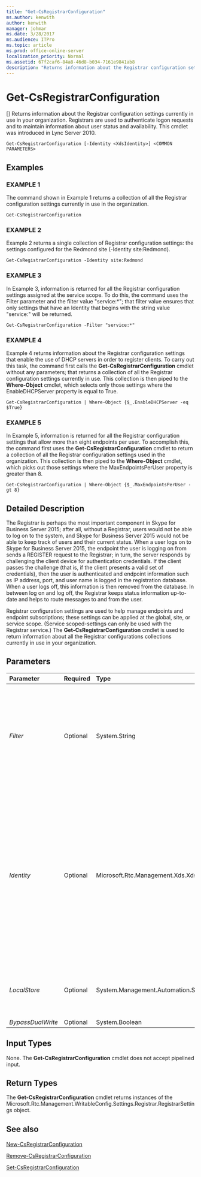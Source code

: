 ```yaml
---
title: "Get-CsRegistrarConfiguration"
ms.author: kenwith
author: kenwith
manager: johmar
ms.date: 3/28/2017
ms.audience: ITPro
ms.topic: article
ms.prod: office-online-server
localization_priority: Normal
ms.assetid: 67f2caf6-84a8-46d8-b034-7161e9841ab8
description: "Returns information about the Registrar configuration settings currently in use in your organization. Registrars are used to authenticate logon requests and to maintain information about user status and availability. This cmdlet was introduced in Lync Server 2010."
---
```


# Get-CsRegistrarConfiguration
[]
Returns information about the Registrar configuration settings currently in use in your organization. Registrars are used to authenticate logon requests and to maintain information about user status and availability. This cmdlet was introduced in Lync Server 2010.
  
```
Get-CsRegistrarConfiguration [-Identity <XdsIdentity>] <COMMON PARAMETERS>

```

## Examples

### EXAMPLE 1

The command shown in Example 1 returns a collection of all the Registrar configuration settings currently in use in the organization.
  
```
Get-CsRegistrarConfiguration
```

### EXAMPLE 2

Example 2 returns a single collection of Registrar configuration settings: the settings configured for the Redmond site (-Identity site:Redmond).
  
```
Get-CsRegistrarConfiguration -Identity site:Redmond
```

### EXAMPLE 3

In Example 3, information is returned for all the Registrar configuration settings assigned at the service scope. To do this, the command uses the Filter parameter and the filter value "service:\*"; that filter value ensures that only settings that have an Identity that begins with the string value "service:" will be returned.
  
```
Get-CsRegistrarConfiguration -Filter "service:*"
```

### EXAMPLE 4

Example 4 returns information about the Registrar configuration settings that enable the use of DHCP servers in order to register clients. To carry out this task, the command first calls the **Get-CsRegistrarConfiguration** cmdlet without any parameters; that returns a collection of all the Registrar configuration settings currently in use. This collection is then piped to the **Where-Object** cmdlet, which selects only those settings where the EnableDHCPServer property is equal to True.
  
```
Get-CsRegistrarConfiguration | Where-Object {$_.EnableDHCPServer -eq $True}
```

### EXAMPLE 5

In Example 5, information is returned for all the Registrar configuration settings that allow more than eight endpoints per user. To accomplish this, the command first uses the **Get-CsRegistrarConfiguration** cmdlet to return a collection of all the Registrar configuration settings used in the organization. This collection is then piped to the **Where-Object** cmdlet, which picks out those settings where the MaxEndpointsPerUser property is greater than 8.
  
```
Get-CsRegistrarConfiguration | Where-Object {$_.MaxEndpointsPerUser -gt 8}
```

## Detailed Description

The Registrar is perhaps the most important component in Skype for Business Server 2015; after all, without a Registrar, users would not be able to log on to the system, and Skype for Business Server 2015 would not be able to keep track of users and their current status. When a user logs on to Skype for Business Server 2015, the endpoint the user is logging on from sends a REGISTER request to the Registrar; in turn, the server responds by challenging the client device for authentication credentials. If the client passes the challenge (that is, if the client presents a valid set of credentials), then the user is authenticated and endpoint information such as IP address, port, and user name is logged in the registration database. When a user logs off, this information is then removed from the database. In between log on and log off, the Registrar keeps status information up-to-date and helps to route messages to and from the user.
  
Registrar configuration settings are used to help manage endpoints and endpoint subscriptions; these settings can be applied at the global, site, or service scope. (Service scoped-settings can only be used with the Registrar service.) The **Get-CsRegistrarConfiguration** cmdlet is used to return information about all the Registrar configurations collections currently in use in your organization.
  
## Parameters

|**Parameter**|**Required**|**Type**|**Description**|
|:-----|:-----|:-----|:-----|
| _Filter_ <br/> |Optional  <br/> |System.String  <br/> |Enables you to use wildcards in order to return one or more collections of Registrar configuration settings. For example, to return all the settings configured at the site scope, use this syntax:  <br/>  `-Filter "site:*"` <br/> To return all the settings configured at the service scope, use this syntax:  <br/>  `-Filter "service:*"` <br/> |
| _Identity_ <br/> |Optional  <br/> |Microsoft.Rtc.Management.Xds.XdsIdentity  <br/> |Unique identifier for the Registrar configuration settings to be returned. To return the global settings, use this syntax:  <br/>  `-Identity global` <br/> To return settings configured at the site scope, use syntax similar to this:  <br/>  `-Identity site:Redmond` <br/> To return settings at the service level, use syntax like this:  <br/>  `-Identity service:Registrar:atl-cs-001.litwareinc.com` <br/> If this parameter is omitted then the **Get-CsRegistrarConfiguration** cmdlet returns all of the Registrar configuration settings currently in use in your organization. <br/> |
| _LocalStore_ <br/> |Optional  <br/> |System.Management.Automation.SwitchParameter  <br/> |Retrieves the Registrar configuration settings data from the local replica of the Central Management store rather than from the Central Management store itself.  <br/> |
| _BypassDualWrite_ <br/> |Optional  <br/> |System.Boolean  <br/> |PARAMVALUE: $true | $false  <br/> |
   
## Input Types

None. The **Get-CsRegistrarConfiguration** cmdlet does not accept pipelined input.
  
## Return Types

The **Get-CsRegistrarConfiguration** cmdlet returns instances of the Microsoft.Rtc.Management.WritableConfig.Settings.Registrar.RegistrarSettings object.
  
## See also

#### 

[New-CsRegistrarConfiguration](new-csregistrarconfiguration.md)
  
[Remove-CsRegistrarConfiguration](remove-csregistrarconfiguration.md)
  
[Set-CsRegistrarConfiguration](set-csregistrarconfiguration.md)

